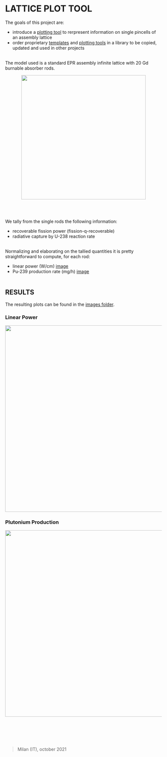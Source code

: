 # LATTICE PLOT TOOL

The goals of this project are:
- introduce a [plotting tool](images/) to rerpresent information on single pincells of an assembly lattice
- order proprietary [templates](lib/Templates/) and [plotting tools](lib/PostProcessing/) in a library to be copied, updated and used in other projects
 <br></br>

The model used is a standard EPR assembly infinite lattice with 20 Gd burnable absorber rods. 

<p align='center'>
<img src="https://user-images.githubusercontent.com/36040421/135927642-7e3fe04d-4d90-4bb4-9979-eb607fd5df92.png" width="400" />
</p>
<br></br>
 
 We tally from the single rods the following information:
 - recoverable fission power (fission-q-recoverable)
 - radiative capture by U-238 reaction rate
<br></br>

Normalizing and elaborating on the tallied quantities it is pretty straightforward to compute, for each rod:
- linear power (W/cm) [image](images/power.png)
- Pu-239 production rate (mg/h) [image](images/plutonium.png)
<br></br>

## RESULTS
The resulting plots can be found in the [images folder](images/).

### Linear Power

<p align='center'>
<img src="https://user-images.githubusercontent.com/36040421/136711856-ae69ef23-2676-4213-8bbc-85645788015e.png" width="600" />
</p>


### Plutonium Production

<p align='center'>
<img src="https://user-images.githubusercontent.com/36040421/136711905-12042ede-df6c-4830-b448-0c1c8d99ef57.png" width="600" />
</p>

<br></br>
<br></br>

>Milan (IT), october 2021
